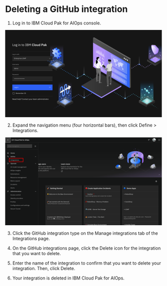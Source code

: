# Deleting a GitHub integration

1. Log in to IBM Cloud Pak for AIOps console.

![github21](images/login.png)

2. Expand the navigation menu (four horizontal bars), then click Define > Integrations.

![github22](images/home.png)

3. Click the GitHub integration type on the Manage integrations tab of the Integrations page.

4. On the GitHub integrations page, click the Delete icon for the integration that you want to delete.

5. Enter the name of the integration to confirm that you want to delete your integration. Then, click Delete.

6. Your integration is deleted in IBM Cloud Pak for AIOps.
